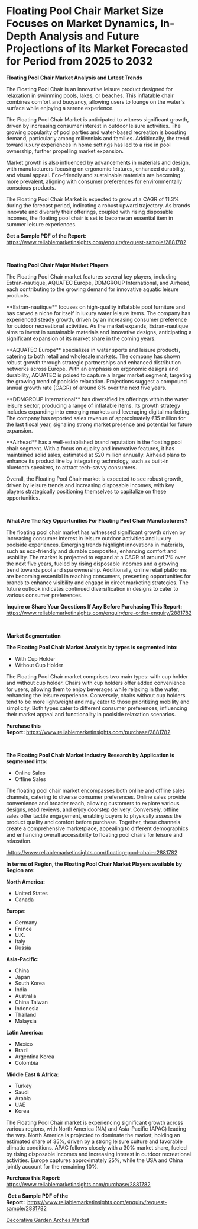 <p><h1>Floating Pool Chair Market Size Focuses on Market Dynamics, In-Depth Analysis and Future Projections of its Market Forecasted for Period from 2025 to 2032</h1></p><p><strong>Floating Pool Chair Market Analysis and Latest Trends</strong></p>
<p><p>The Floating Pool Chair is an innovative leisure product designed for relaxation in swimming pools, lakes, or beaches. This inflatable chair combines comfort and buoyancy, allowing users to lounge on the water's surface while enjoying a serene experience. </p><p>The Floating Pool Chair Market is anticipated to witness significant growth, driven by increasing consumer interest in outdoor leisure activities. The growing popularity of pool parties and water-based recreation is boosting demand, particularly among millennials and families. Additionally, the trend toward luxury experiences in home settings has led to a rise in pool ownership, further propelling market expansion.</p><p>Market growth is also influenced by advancements in materials and design, with manufacturers focusing on ergonomic features, enhanced durability, and visual appeal. Eco-friendly and sustainable materials are becoming more prevalent, aligning with consumer preferences for environmentally conscious products. </p><p>The Floating Pool Chair Market is expected to grow at a CAGR of 11.3% during the forecast period, indicating a robust upward trajectory. As brands innovate and diversify their offerings, coupled with rising disposable incomes, the floating pool chair is set to become an essential item in summer leisure experiences.</p></p>
<p><strong>Get a Sample PDF of the Report:&nbsp;</strong> <a href="https://www.reliablemarketinsights.com/enquiry/request-sample/2881782?utm_campaign=2943&utm_medium=2&utm_source=Github&utm_content=ia&utm_term=12032025&utm_id=floating-pool-chair">https://www.reliablemarketinsights.com/enquiry/request-sample/2881782</a></p>
<p>&nbsp;</p>
<p><strong>Floating Pool Chair Major Market Players</strong></p>
<p><p>The Floating Pool Chair market features several key players, including Estran-nautique, AQUATEC Europe, DDMGROUP International, and Airhead, each contributing to the growing demand for innovative aquatic leisure products.</p><p>**Estran-nautique** focuses on high-quality inflatable pool furniture and has carved a niche for itself in luxury water leisure items. The company has experienced steady growth, driven by an increasing consumer preference for outdoor recreational activities. As the market expands, Estran-nautique aims to invest in sustainable materials and innovative designs, anticipating a significant expansion of its market share in the coming years.</p><p>**AQUATEC Europe** specializes in water sports and leisure products, catering to both retail and wholesale markets. The company has shown robust growth through strategic partnerships and enhanced distribution networks across Europe. With an emphasis on ergonomic designs and durability, AQUATEC is poised to capture a larger market segment, targeting the growing trend of poolside relaxation. Projections suggest a compound annual growth rate (CAGR) of around 8% over the next five years.</p><p>**DDMGROUP International** has diversified its offerings within the water leisure sector, producing a range of inflatable items. Its growth strategy includes expanding into emerging markets and leveraging digital marketing. The company has reported sales revenue of approximately €15 million for the last fiscal year, signaling strong market presence and potential for future expansion.</p><p>**Airhead** has a well-established brand reputation in the floating pool chair segment. With a focus on quality and innovative features, it has maintained solid sales, estimated at $20 million annually. Airhead plans to enhance its product line by integrating technology, such as built-in bluetooth speakers, to attract tech-savvy consumers.</p><p>Overall, the Floating Pool Chair market is expected to see robust growth, driven by leisure trends and increasing disposable incomes, with key players strategically positioning themselves to capitalize on these opportunities.</p></p>
<p>&nbsp;</p>
<p><strong>What Are The Key Opportunities For Floating Pool Chair Manufacturers?</strong></p>
<p><p>The floating pool chair market has witnessed significant growth driven by increasing consumer interest in leisure outdoor activities and luxury poolside experiences. Emerging trends highlight innovations in materials, such as eco-friendly and durable composites, enhancing comfort and usability. The market is projected to expand at a CAGR of around 7% over the next five years, fueled by rising disposable incomes and a growing trend towards pool and spa ownership. Additionally, online retail platforms are becoming essential in reaching consumers, presenting opportunities for brands to enhance visibility and engage in direct marketing strategies. The future outlook indicates continued diversification in designs to cater to various consumer preferences.</p></p>
<p><strong>Inquire or Share Your Questions If Any Before Purchasing This Report:</strong> <a href="https://www.reliablemarketinsights.com/enquiry/pre-order-enquiry/2881782?utm_campaign=2943&utm_medium=2&utm_source=Github&utm_content=ia&utm_term=12032025&utm_id=floating-pool-chair">https://www.reliablemarketinsights.com/enquiry/pre-order-enquiry/2881782</a></p>
<p>&nbsp;</p>
<p><strong>Market Segmentation</strong></p>
<p><strong>The Floating Pool Chair Market Analysis by types is segmented into:</strong></p>
<p><ul><li>With Cup Holder</li><li>Without Cup Holder</li></ul></p>
<p><p>The Floating Pool Chair market comprises two main types: with cup holder and without cup holder. Chairs with cup holders offer added convenience for users, allowing them to enjoy beverages while relaxing in the water, enhancing the leisure experience. Conversely, chairs without cup holders tend to be more lightweight and may cater to those prioritizing mobility and simplicity. Both types cater to different consumer preferences, influencing their market appeal and functionality in poolside relaxation scenarios.</p></p>
<p><strong>Purchase this Report:&nbsp;</strong><a href="https://www.reliablemarketinsights.com/purchase/2881782?utm_campaign=2943&utm_medium=2&utm_source=Github&utm_content=ia&utm_term=12032025&utm_id=floating-pool-chair">https://www.reliablemarketinsights.com/purchase/2881782</a></p>
<p>&nbsp;</p>
<p><strong>The Floating Pool Chair Market Industry Research by Application is segmented into:</strong></p>
<p><ul><li>Online Sales</li><li>Offline Sales</li></ul></p>
<p><p>The floating pool chair market encompasses both online and offline sales channels, catering to diverse consumer preferences. Online sales provide convenience and broader reach, allowing customers to explore various designs, read reviews, and enjoy doorstep delivery. Conversely, offline sales offer tactile engagement, enabling buyers to physically assess the product quality and comfort before purchase. Together, these channels create a comprehensive marketplace, appealing to different demographics and enhancing overall accessibility to floating pool chairs for leisure and relaxation.</p></p>
<p><a href="https://www.reliablemarketinsights.com/floating-pool-chair-r2881782?utm_campaign=2943&utm_medium=2&utm_source=Github&utm_content=ia&utm_term=12032025&utm_id=floating-pool-chair">&nbsp;https://www.reliablemarketinsights.com/floating-pool-chair-r2881782</a></p>
<p><strong>In terms of Region, the Floating Pool Chair Market Players available by Region are:</strong></p>
<p>
    <p> <strong> North America: </strong>
        <ul>
            <li>United States</li>
            <li>Canada</li>
        </ul>
        </p> 
    <p> <strong> Europe: </strong>
        <ul>
            <li>Germany</li>
            <li>France</li>
            <li>U.K.</li>
            <li>Italy</li>
            <li>Russia</li>
        </ul>
        </p> 
    <p> <strong> Asia-Pacific: </strong>
        <ul>
            <li>China</li>
            <li>Japan</li>
            <li>South Korea</li>
            <li>India</li>
            <li>Australia</li>
            <li>China Taiwan</li>
            <li>Indonesia</li>
            <li>Thailand</li>
            <li>Malaysia</li>
        </ul>
        </p> 
    <p> <strong> Latin America: </strong>
        <ul>
            <li>Mexico</li>
            <li>Brazil</li>
            <li>Argentina Korea</li>
            <li>Colombia</li>
        </ul>
        </p> 
    <p> <strong> Middle East & Africa: </strong>
        <ul>
            <li>Turkey</li>
            <li>Saudi</li>
            <li>Arabia</li>
            <li>UAE</li>
            <li>Korea</li>
        </ul>
    </p>
    </p>
<p><p>The Floating Pool Chair market is experiencing significant growth across various regions, with North America (NA) and Asia-Pacific (APAC) leading the way. North America is projected to dominate the market, holding an estimated share of 35%, driven by a strong leisure culture and favorable climatic conditions. APAC follows closely with a 30% market share, fueled by rising disposable incomes and increasing interest in outdoor recreational activities. Europe captures approximately 25%, while the USA and China jointly account for the remaining 10%.</p></p>
<p><strong>Purchase this Report: </strong><a href="https://www.reliablemarketinsights.com/purchase/2881782?utm_campaign=2943&utm_medium=2&utm_source=Github&utm_content=ia&utm_term=12032025&utm_id=floating-pool-chair">https://www.reliablemarketinsights.com/purchase/2881782</a></p>
<p>&nbsp;<strong>Get a Sample PDF of the Report:&nbsp;&nbsp;</strong><a href="https://www.reliablemarketinsights.com/enquiry/request-sample/2881782?utm_campaign=2943&utm_medium=2&utm_source=Github&utm_content=ia&utm_term=12032025&utm_id=floating-pool-chair">https://www.reliablemarketinsights.com/enquiry/request-sample/2881782</a></p>
<p><strong></strong></p>
<p><p><a href="https://github.com/meuskocov/Market-Research-Report-List-1/blob/main/decorative-garden-arches-market.md?utm_campaign=2943&utm_medium=2&utm_source=Github&utm_content=ia&utm_term=12032025&utm_id=floating-pool-chair">Decorative Garden Arches Market</a></p></p>